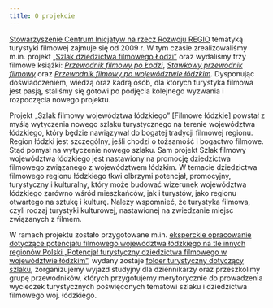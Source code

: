 ```yaml
---
title: O projekcie
---
```

[Stowarzyszenie Centrum Inicjatyw na rzecz Rozwoju REGIO](http://regiocentrum.pl/) tematyką turystyki filmowej zajmuje się od 2009 r. W tym czasie zrealizowaliśmy m.in. projekt [„Szlak dziedzictwa filmowego Łodzi”](http://filmowalodz.pl/) oraz wydaliśmy trzy filmowe książki: [*Przewodnik filmowy po Łodzi*](http://regiocentrum.pl/publikacje/ksiazki/przewodnik-po-filmowej-lodzi/), [*Stawkowy przewodnik filmowy*](http://regiocentrum.pl/publikacje/ksiazki/stawkowy-przewodnik-filmowy/) oraz [*Przewodnik filmowy po województwie łódzkim*](http://regiocentrum.pl/publikacje/ksiazki/przewodnik-filmowy-po-wojewodztwie-lodzkim/). Dysponując doświadczeniem, wiedzą oraz kadrą osób, dla których turystyka filmowa jest pasją, staliśmy się gotowi po podjęcia kolejnego wyzwania i rozpoczęcia nowego projektu.

Projekt „Szlak filmowy województwa łódzkiego” [Filmowe łódzkie] powstał z myślą wytyczenia nowego szlaku turystycznego na terenie województwa łódzkiego, który będzie nawiązywał do bogatej tradycji filmowej regionu. Region łódzki jest szczególny, jeśli chodzi o tożsamość i bogactwo filmowe. Stąd pomysł na wytyczenie nowego szlaku. Sam projekt Szlak filmowy województwa łódzkiego jest nastawiony na promocję dziedzictwa filmowego związanego z województwem łódzkim. W temacie dziedzictwa filmowego regionu łódzkiego tkwi olbrzymi potencjał, promocyjny, turystyczny i kulturalny, który może budować wizerunek województwa łódzkiego zarówno wśród mieszkańców, jak i turystów, jako regionu otwartego na sztukę i kulturę. Należy wspomnieć, że turystyka filmowa, czyli rodzaj turystyki kulturowej, nastawionej na zwiedzanie miejsc związanych z filmem.

W ramach projektu zostało przygotowane m.in. [eksperckie opracowanie dotyczące potencjału filmowego województwa łódzkiego na tle innych regionów Polski „Potencjał turystyczny dziedzictwa filmowego w województwie łódzkim”](http://regiocentrum.pl/pobierz/potencjal-turystyczny-dziedzictwa-filmowego-w-woj-%20lodzkim_m-kronenberg-regio-2016.pdf), wydany zostaje [folder turystyczny dotyczący szlaku](http://regiocentrum.pl/pobierz/szlak-filmowy-wojewodztwa-lodzkiego.pdf), zorganizujemy wyjazd studyjny dla dziennikarzy oraz przeszkolimy grupę przewodników, których przygotujemy merytorycznie do prowadzenia wycieczek turystycznych poświęconych tematowi szlaku i dziedzictwa filmowego woj. łódzkiego.
